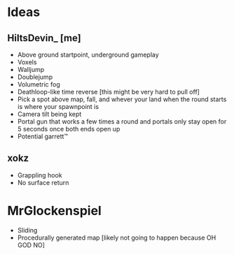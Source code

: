 # Ideas

## HiItsDevin_ [me]

- Above ground startpoint, underground gameplay
- Voxels
- Walljump
- Doublejump
- Volumetric fog
- Deathloop-like time reverse [this might be very hard to pull off]
- Pick a spot above map, fall, and whever your land when the round starts is where your spawnpoint is
- Camera tilt being kept
- Portal gun that works a few times a round and portals only stay open for 5 seconds once both ends open up
- Potential garrett:tm:

## xokz
- Grappling hook
- No surface return

# MrGlockenspiel
- Sliding
- Procedurally generated map [likely not going to happen because OH GOD NO]
